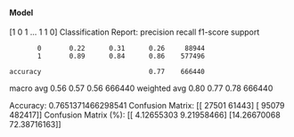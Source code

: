 #### Model
[1 0 1 ... 1 1 0]
Classification Report:
              precision    recall  f1-score   support

           0       0.22      0.31      0.26     88944
           1       0.89      0.84      0.86    577496

    accuracy                           0.77    666440
   macro avg       0.56      0.57      0.56    666440
weighted avg       0.80      0.77      0.78    666440

Accuracy: 0.7651371466298541
Confusion Matrix:
[[ 27501  61443]
 [ 95079 482417]]
Confusion Matrix (%):
[[ 4.12655303  9.21958466]
 [14.26670068 72.38716163]]
